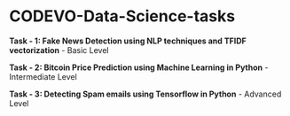 # CODEVO-Data-Science-tasks

**Task - 1: Fake News Detection using NLP techniques and TFIDF vectorization** - Basic Level

**Task - 2: Bitcoin Price Prediction using Machine Learning in Python** - Intermediate Level

**Task - 3: Detecting Spam emails using Tensorflow in Python** - Advanced Level

